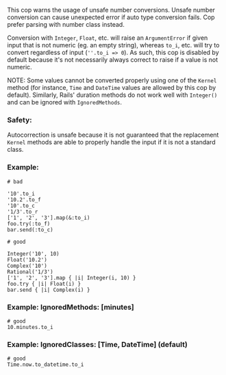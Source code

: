 This cop warns the usage of unsafe number conversions. Unsafe
number conversion can cause unexpected error if auto type conversion
fails. Cop prefer parsing with number class instead.

Conversion with `Integer`, `Float`, etc. will raise an `ArgumentError`
if given input that is not numeric (eg. an empty string), whereas
`to_i`, etc. will try to convert regardless of input (`''.to_i => 0`).
As such, this cop is disabled by default because it's not necessarily
always correct to raise if a value is not numeric.

NOTE: Some values cannot be converted properly using one of the `Kernel`
method (for instance, `Time` and `DateTime` values are allowed by this
cop by default). Similarly, Rails' duration methods do not work well
with `Integer()` and can be ignored with `IgnoredMethods`.

### Safety:

Autocorrection is unsafe because it is not guaranteed that the
replacement `Kernel` methods are able to properly handle the
input if it is not a standard class.

### Example:

    # bad

    '10'.to_i
    '10.2'.to_f
    '10'.to_c
    '1/3'.to_r
    ['1', '2', '3'].map(&:to_i)
    foo.try(:to_f)
    bar.send(:to_c)

    # good

    Integer('10', 10)
    Float('10.2')
    Complex('10')
    Rational('1/3')
    ['1', '2', '3'].map { |i| Integer(i, 10) }
    foo.try { |i| Float(i) }
    bar.send { |i| Complex(i) }

### Example: IgnoredMethods: [minutes]

    # good
    10.minutes.to_i

### Example: IgnoredClasses: [Time, DateTime] (default)

    # good
    Time.now.to_datetime.to_i